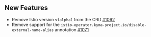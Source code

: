 ## New Features
- Remove Istio version `v1alpha1` from the CRD [#1062](https://github.com/kyma-project/istio/pull/1062)
- Remove support for the `istio-operator.kyma-project.io/disable-external-name-alias` annotation [#1071](https://github.com/kyma-project/istio/pull/1071)
